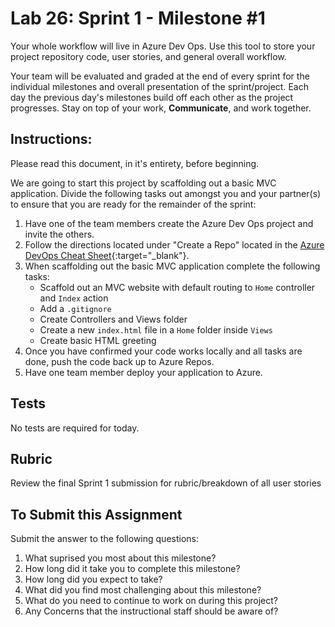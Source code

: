 # Lab 26: Sprint 1 - Milestone #1

Your whole workflow will live in Azure Dev Ops. Use this tool to store your project repository code, user stories, and general overall workflow. 

Your team will be evaluated and graded at the end of every sprint for the individual milestones and overall presentation of the sprint/project. Each day the previous day's milestones build off each other as the project progresses. Stay on top of your work, **Communicate**, and work together.

## Instructions:
Please read this document, in it's entirety, before beginning.

We are going to start this project by scaffolding out a basic MVC application. Divide the following tasks out amongst you and your partner(s) to ensure that you are ready for the remainder of the sprint:

1. Have one of the team members create the Azure Dev Ops project and invite the others.
1. Follow the directions located under "Create a Repo" located in the [Azure DevOps Cheat Sheet](https://codefellows.github.io/code-401-dotnet-guide/Curriculum/ECom_Project/AzureDevOps_CheatSheet){:target="_blank"}. 
1. When scaffolding out the basic MVC application complete the following tasks:
    - Scaffold out an MVC website with default routing to `Home` controller and `Index` action
    - Add a `.gitignore`
    - Create Controllers and Views folder
    - Create a new `index.html` file in a `Home` folder inside `Views`
    - Create basic HTML greeting
1. Once you have confirmed your code works locally and all tasks are done, push the code back up to Azure Repos.
1. Have one team member deploy your application to Azure.

## Tests

No tests are required for today. 

## Rubric

Review the final Sprint 1 submission for rubric/breakdown of all user stories

## To Submit this Assignment

Submit the answer to the following questions:
1. What suprised you most about this milestone?
1. How long did it take you to complete this milestone?
1. How long did you expect to take?
1. What did you find most challenging about this milestone?
1. What do you need to continue to work on during this project?
1. Any Concerns that the instructional staff should be aware of?